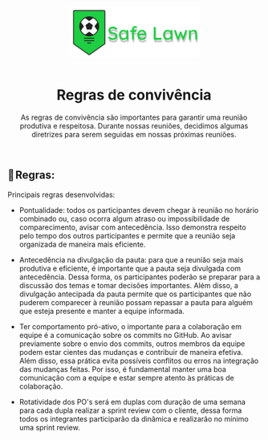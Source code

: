 <div align="center">
    <img src="./Imagens/logo_completa.png" height="100">
</div>

<br>

<h1 align="center"> Regras de convivência </h1>

<p align="center">
As regras de convivência são importantes para garantir uma reunião produtiva e respeitosa. Durante nossas reuniões, decidimos algumas diretrizes para serem seguidas em nossas próximas reuniões.
</p>

<br>

## 📝 Regras:

Principais regras desenvolvidas:

- Pontualidade: todos os participantes devem chegar à reunião no horário combinado ou, caso ocorra algum atraso ou impossibilidade de comparecimento, avisar com antecedência. Isso demonstra respeito pelo tempo dos outros participantes e permite que a reunião seja organizada de maneira mais eficiente.

- Antecedência na divulgação da pauta: para que a reunião seja mais produtiva e eficiente, é importante que a pauta seja divulgada com antecedência. Dessa forma, os participantes poderão se preparar para a discussão dos temas e tomar decisões importantes. Além disso, a divulgação antecipada da pauta permite que os participantes que não puderem comparecer à reunião possam repassar a pauta para alguém que esteja presente e manter a equipe informada.

- Ter comportamento pró-ativo, o importante para a colaboração em equipe é a comunicação sobre os commits no GitHub. Ao avisar previamente sobre o envio dos commits, outros membros da equipe podem estar cientes das mudanças e contribuir de maneira efetiva. Além disso, essa prática evita possíveis conflitos ou erros na integração das mudanças feitas. Por isso, é fundamental manter uma boa comunicação com a equipe e estar sempre atento às práticas de colaboração.

- Rotatividade dos PO's será em duplas com duração de uma semana para cada dupla realizar a sprint review com o cliente, dessa forma todos os integrantes participarão da dinâmica e realizarão no mínimo uma sprint review.
